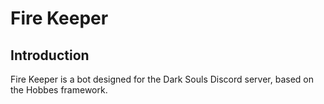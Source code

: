 # Fire Keeper
## Introduction
Fire Keeper is a bot designed for the Dark Souls Discord server, based on the Hobbes framework.
